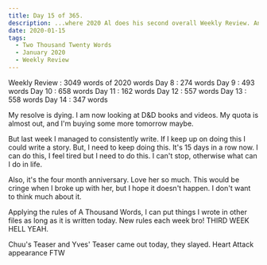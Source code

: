 ```yaml
---
title: Day 15 of 365.
description: ...where 2020 Al does his second overall Weekly Review. And some tidbits about his relationship and LOONA.
date: 2020-01-15
tags:
  - Two Thousand Twenty Words
  - January 2020
  - Weekly Review
---
```


Weekly Review : 3049 words of 2020 words
Day 8  : 274 words
Day 9  : 493 words
Day 10 : 658 words
Day 11 : 162 words
Day 12 : 557 words
Day 13 : 558 words
Day 14 : 347 words

My resolve is dying. I am now looking at D&D books and videos. My quota is almost out, and I'm buying some more tomorrow maybe.

But last week I managed to consistently write. If I keep up on doing this I could write a story. But, I need to keep doing this. It's 15 days in a row now. I can do this, I feel tired but I need to do this. I can't stop, otherwise what can I do in life. 

Also, it's the four month anniversary. Love her so much. This would be cringe when I broke up with her, but I hope it doesn't happen. I don't want to think much about it.

Applying the rules of A Thousand Words, I can put things I wrote in other files as long as it is written today. New rules each week bro! THIRD WEEK HELL YEAH.

Chuu's Teaser and Yves' Teaser came out today, they slayed. Heart Attack appearance FTW

